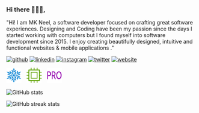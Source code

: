 ### Hi there 👋👨‍💻, 
"Hi! I am MK Neel, a software developer focused on crafting great software experiences. Designing and Coding have been my passion since the days I started working with computers but I found myself into software development since 2015. I enjoy creating beautifully designed, intuitive and functional websites & mobile applications ."



[<img src='https://cdn.jsdelivr.net/npm/simple-icons@3.0.1/icons/github.svg' alt='github' height='40'>](https://github.com/mk-neel)  [<img src='https://cdn.jsdelivr.net/npm/simple-icons@3.0.1/icons/linkedin.svg' alt='linkedin' height='40'>](https://www.linkedin.com/in/mkneel/)  [<img src='https://cdn.jsdelivr.net/npm/simple-icons@3.0.1/icons/instagram.svg' alt='instagram' height='40'>](https://www.instagram.com/mk_neel/)  [<img src='https://cdn.jsdelivr.net/npm/simple-icons@3.0.1/icons/twitter.svg' alt='twitter' height='40'>](https://twitter.com/mkneel_)  [<img src='https://cdn.jsdelivr.net/npm/simple-icons@3.0.1/icons/icloud.svg' alt='website' height='40'>](www.mkneel.com)  

<a href='https://archiveprogram.github.com/'><img src='https://raw.githubusercontent.com/acervenky/animated-github-badges/master/assets/acbadge.gif' width='40' height='40'></a> <a href='https://docs.github.com/en/developers'><img src='https://raw.githubusercontent.com/acervenky/animated-github-badges/master/assets/devbadge.gif' width='40' height='40'></a> <a href='https://github.com/pricing'><img src='https://raw.githubusercontent.com/acervenky/animated-github-badges/master/assets/pro.gif' width='40' height='40'></a> 

![GitHub stats](https://github-readme-stats.vercel.app/api?username=mk-neel&show_icons=true)  

![GitHub streak stats](https://streak-stats.demolab.com/?user=mk-neel)  

